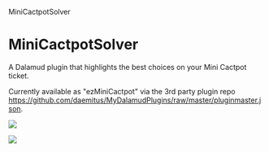 MiniCactpotSolver


# MiniCactpotSolver

A Dalamud plugin that highlights the best choices on your Mini Cactpot ticket.

Currently available as "ezMiniCactpot" via the 3rd party plugin repo https://github.com/daemitus/MyDalamudPlugins/raw/master/pluginmaster.json.

![](https://github.com/daemitus/MiniCactpotSolver/raw/master/res/demo_tiles.png)

![](https://github.com/daemitus/MiniCactpotSolver/raw/master/res/demo_rows.png)
